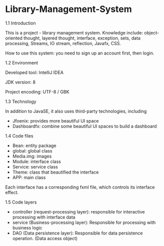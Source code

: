 # Library-Management-System

1.1 Introduction

This is a project - library management system. Knowledge include: object-oriented thought, layered thought, interface, exception, sets, data processing, Streams, IO stream, reflection, Javafx, CSS. 

How to use this system: you need to sign up an account first, then login.

1.2 Environment

Developed tool: IntelliJ IDEA

JDK version: 8

Project encoding: UTF-8 / GBK

1.3 Technology

In addition to JavaSE, it also uses third-party technologies, including

- Jfoenix: provides more beautiful UI space
- Dashboardfx: combine some beautiful UI spaces to build a dashboard

1.4 Code files

- Bean: entity package
- global: global class
- Media.img: images
- Module: interface class
- Service: service class 
- Theme: class that beautified the interface 
- APP: main class

Each interface has a corresponding fxml file, which controls its interface effect.

1.5 Code layers

- controller (request-processing layer): responsible for interactive processing with interface data
- service (Business-processing layer): Responsible for processing with business logic
- DAO (Data persistence layer): Responsible for data persistence operation. (Data access object)
